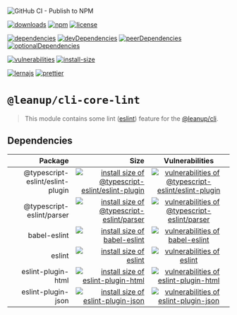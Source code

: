 ![GitHub CI - Publish to NPM](https://github.com/leanupjs/leanup/workflows/GitHub%20CI%20-%20Publish%20to%20NPM/badge.svg)

[![downloads][downloads]][downloads-url]
[![npm][npm]][npm-url]
[![license][license]][license-url]

[![dependencies][dependencies]][dependencies-url]
[![devDependencies][devdependencies]][devdependencies-url]
[![peerDependencies][peerdependencies]][peerdependencies-url]
[![optionalDependencies][optionaldependencies]][optionaldependencies-url]

[![vulnerabilities][vulnerabilities]][vulnerabilities-url]
[![install-size][install-size]][install-size-url]

[![lernajs][lernajs]][lernajs-url]
[![prettier][prettier]][prettier-url]

[npm]: https://img.shields.io/npm/v/@leanup/cli-core-lint
[npm-url]: https://www.npmjs.com/package/@leanup/cli-core-lint
[dependencies]: https://david-dm.org/leanupjs/leanup/release%2F1.1/status.svg?path=packages/cli/core/lint
[dependencies-url]: https://david-dm.org/leanupjs/leanup?path=packages/cli/core/lint
[peerdependencies]: https://img.shields.io/david/peer/leanupjs/leanup?path=packages/cli/core/lint
[peerdependencies-url]: https://david-dm.org/leanupjs/leanup?path=packages/cli/core/lint&type=peer
[optionaldependencies]: https://img.shields.io/david/optional/leanupjs/leanup?path=packages/cli/core/lint
[optionaldependencies-url]: https://david-dm.org/leanupjs/leanup?path=packages/cli/core/lint&type=optional
[devdependencies]: https://img.shields.io/david/dev/leanupjs/leanup?path=packages/cli/core/lint
[devdependencies-url]: https://david-dm.org/leanupjs/leanup?path=packages/cli/core/lint&type=dev
[vulnerabilities]: https://snyk.io/test/npm/@leanup/cli-core-lint/badge.svg
[vulnerabilities-url]: https://snyk.io/test/npm/@leanup/cli-core-lint
[downloads]: https://img.shields.io/npm/dm/@leanup/cli-core-lint
[downloads-url]: https://npmcharts.com/compare/@leanup/cli-core-lint?minimal=true
[install-size]: https://packagephobia.now.sh/badge?p=@leanup/cli-core-lint
[install-size-url]: https://packagephobia.now.sh/result?p=@leanup/cli-core-lint
[license]: https://img.shields.io/npm/l/@leanup/cli
[license-url]: https://github.com/leanupjs/leanup/blob/master/LICENSE
[lernajs]: https://img.shields.io/badge/managed%20with-lerna-blueviolet
[lernajs-url]: https://lerna.js.org
[prettier]: https://img.shields.io/badge/code_style-prettier-ff69b4.svg
[prettier-url]: https://prettier.io

# `@leanup/cli-core-lint`

> This module contains some lint ([eslint](https://eslint.org/)) feature for the [@leanup/cli](https://www.npmjs.com/package/@leanup/cli).

## Dependencies

|                          Package |                                                                                                                                                                                                 Size |                                                                                     Vulnerabilities                                                                                      |
| -------------------------------: | ---------------------------------------------------------------------------------------------------------------------------------------------------------------------------------------------------: | :--------------------------------------------------------------------------------------------------------------------------------------------------------------------------------------: |
| @typescript-eslint/eslint-plugin | [![install size of @typescript-eslint/eslint-plugin](https://packagephobia.now.sh/badge?p=@typescript-eslint/eslint-plugin)](https://packagephobia.now.sh/result?p=@typescript-eslint/eslint-plugin) | [![vulnerabilities of @typescript-eslint/eslint-plugin](https://snyk.io/test/npm/@typescript-eslint/eslint-plugin/badge.svg)](https://snyk.io/test/npm/@typescript-eslint/eslint-plugin) |
|        @typescript-eslint/parser |                      [![install size of @typescript-eslint/parser](https://packagephobia.now.sh/badge?p=@typescript-eslint/parser)](https://packagephobia.now.sh/result?p=@typescript-eslint/parser) |           [![vulnerabilities of @typescript-eslint/parser](https://snyk.io/test/npm/@typescript-eslint/parser/badge.svg)](https://snyk.io/test/npm/@typescript-eslint/parser)            |
|                     babel-eslint |                                                             [![install size of babel-eslint](https://packagephobia.now.sh/badge?p=babel-eslint)](https://packagephobia.now.sh/result?p=babel-eslint) |                               [![vulnerabilities of babel-eslint](https://snyk.io/test/npm/babel-eslint/badge.svg)](https://snyk.io/test/npm/babel-eslint)                               |
|                           eslint |                                                                               [![install size of eslint](https://packagephobia.now.sh/badge?p=eslint)](https://packagephobia.now.sh/result?p=eslint) |                                        [![vulnerabilities of eslint](https://snyk.io/test/npm/eslint/badge.svg)](https://snyk.io/test/npm/eslint)                                        |
|               eslint-plugin-html |                                           [![install size of eslint-plugin-html](https://packagephobia.now.sh/badge?p=eslint-plugin-html)](https://packagephobia.now.sh/result?p=eslint-plugin-html) |                      [![vulnerabilities of eslint-plugin-html](https://snyk.io/test/npm/eslint-plugin-html/badge.svg)](https://snyk.io/test/npm/eslint-plugin-html)                      |
|               eslint-plugin-json |                                           [![install size of eslint-plugin-json](https://packagephobia.now.sh/badge?p=eslint-plugin-json)](https://packagephobia.now.sh/result?p=eslint-plugin-json) |                      [![vulnerabilities of eslint-plugin-json](https://snyk.io/test/npm/eslint-plugin-json/badge.svg)](https://snyk.io/test/npm/eslint-plugin-json)                      |
